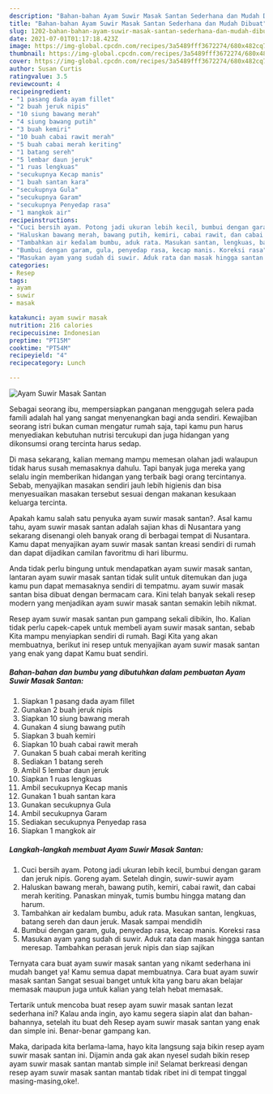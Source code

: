 ```yaml
---
description: "Bahan-bahan Ayam Suwir Masak Santan Sederhana dan Mudah Dibuat"
title: "Bahan-bahan Ayam Suwir Masak Santan Sederhana dan Mudah Dibuat"
slug: 1202-bahan-bahan-ayam-suwir-masak-santan-sederhana-dan-mudah-dibuat
date: 2021-07-01T01:17:18.423Z
image: https://img-global.cpcdn.com/recipes/3a5489fff3672274/680x482cq70/ayam-suwir-masak-santan-foto-resep-utama.jpg
thumbnail: https://img-global.cpcdn.com/recipes/3a5489fff3672274/680x482cq70/ayam-suwir-masak-santan-foto-resep-utama.jpg
cover: https://img-global.cpcdn.com/recipes/3a5489fff3672274/680x482cq70/ayam-suwir-masak-santan-foto-resep-utama.jpg
author: Susan Curtis
ratingvalue: 3.5
reviewcount: 4
recipeingredient:
- "1 pasang dada ayam fillet"
- "2 buah jeruk nipis"
- "10 siung bawang merah"
- "4 siung bawang putih"
- "3 buah kemiri"
- "10 buah cabai rawit merah"
- "5 buah cabai merah keriting"
- "1 batang sereh"
- "5 lembar daun jeruk"
- "1 ruas lengkuas"
- "secukupnya Kecap manis"
- "1 buah santan kara"
- "secukupnya Gula"
- "secukupnya Garam"
- "secukupnya Penyedap rasa"
- "1 mangkok air"
recipeinstructions:
- "Cuci bersih ayam. Potong jadi ukuran lebih kecil, bumbui dengan garam dan jeruk nipis. Goreng ayam. Setelah dingin, suwir-suwir ayam"
- "Haluskan bawang merah, bawang putih, kemiri, cabai rawit, dan cabai merah keriting. Panaskan minyak, tumis bumbu hingga matang dan harum."
- "Tambahkan air kedalam bumbu, aduk rata. Masukan santan, lengkuas, batang sereh dan daun jeruk. Masak sampai mendidih"
- "Bumbui dengan garam, gula, penyedap rasa, kecap manis. Koreksi rasa"
- "Masukan ayam yang sudah di suwir. Aduk rata dan masak hingga santan meresap. Tambahkan perasan jeruk nipis dan siap sajikan"
categories:
- Resep
tags:
- ayam
- suwir
- masak

katakunci: ayam suwir masak 
nutrition: 216 calories
recipecuisine: Indonesian
preptime: "PT15M"
cooktime: "PT54M"
recipeyield: "4"
recipecategory: Lunch

---
```



![Ayam Suwir Masak Santan](https://img-global.cpcdn.com/recipes/3a5489fff3672274/680x482cq70/ayam-suwir-masak-santan-foto-resep-utama.jpg)

Sebagai seorang ibu, mempersiapkan panganan menggugah selera pada famili adalah hal yang sangat menyenangkan bagi anda sendiri. Kewajiban seorang istri bukan cuman mengatur rumah saja, tapi kamu pun harus menyediakan kebutuhan nutrisi tercukupi dan juga hidangan yang dikonsumsi orang tercinta harus sedap.

Di masa  sekarang, kalian memang mampu memesan olahan jadi walaupun tidak harus susah memasaknya dahulu. Tapi banyak juga mereka yang selalu ingin memberikan hidangan yang terbaik bagi orang tercintanya. Sebab, menyajikan masakan sendiri jauh lebih higienis dan bisa menyesuaikan masakan tersebut sesuai dengan makanan kesukaan keluarga tercinta. 



Apakah kamu salah satu penyuka ayam suwir masak santan?. Asal kamu tahu, ayam suwir masak santan adalah sajian khas di Nusantara yang sekarang disenangi oleh banyak orang di berbagai tempat di Nusantara. Kamu dapat menyajikan ayam suwir masak santan kreasi sendiri di rumah dan dapat dijadikan camilan favoritmu di hari liburmu.

Anda tidak perlu bingung untuk mendapatkan ayam suwir masak santan, lantaran ayam suwir masak santan tidak sulit untuk ditemukan dan juga kamu pun dapat memasaknya sendiri di tempatmu. ayam suwir masak santan bisa dibuat dengan bermacam cara. Kini telah banyak sekali resep modern yang menjadikan ayam suwir masak santan semakin lebih nikmat.

Resep ayam suwir masak santan pun gampang sekali dibikin, lho. Kalian tidak perlu capek-capek untuk membeli ayam suwir masak santan, sebab Kita mampu menyiapkan sendiri di rumah. Bagi Kita yang akan membuatnya, berikut ini resep untuk menyajikan ayam suwir masak santan yang enak yang dapat Kamu buat sendiri.

<!--inarticleads1-->

##### Bahan-bahan dan bumbu yang dibutuhkan dalam pembuatan Ayam Suwir Masak Santan:

1. Siapkan 1 pasang dada ayam fillet
1. Gunakan 2 buah jeruk nipis
1. Siapkan 10 siung bawang merah
1. Gunakan 4 siung bawang putih
1. Siapkan 3 buah kemiri
1. Siapkan 10 buah cabai rawit merah
1. Gunakan 5 buah cabai merah keriting
1. Sediakan 1 batang sereh
1. Ambil 5 lembar daun jeruk
1. Siapkan 1 ruas lengkuas
1. Ambil secukupnya Kecap manis
1. Gunakan 1 buah santan kara
1. Gunakan secukupnya Gula
1. Ambil secukupnya Garam
1. Sediakan secukupnya Penyedap rasa
1. Siapkan 1 mangkok air




<!--inarticleads2-->

##### Langkah-langkah membuat Ayam Suwir Masak Santan:

1. Cuci bersih ayam. Potong jadi ukuran lebih kecil, bumbui dengan garam dan jeruk nipis. Goreng ayam. Setelah dingin, suwir-suwir ayam
1. Haluskan bawang merah, bawang putih, kemiri, cabai rawit, dan cabai merah keriting. Panaskan minyak, tumis bumbu hingga matang dan harum.
1. Tambahkan air kedalam bumbu, aduk rata. Masukan santan, lengkuas, batang sereh dan daun jeruk. Masak sampai mendidih
1. Bumbui dengan garam, gula, penyedap rasa, kecap manis. Koreksi rasa
1. Masukan ayam yang sudah di suwir. Aduk rata dan masak hingga santan meresap. Tambahkan perasan jeruk nipis dan siap sajikan




Ternyata cara buat ayam suwir masak santan yang nikamt sederhana ini mudah banget ya! Kamu semua dapat membuatnya. Cara buat ayam suwir masak santan Sangat sesuai banget untuk kita yang baru akan belajar memasak maupun juga untuk kalian yang telah hebat memasak.

Tertarik untuk mencoba buat resep ayam suwir masak santan lezat sederhana ini? Kalau anda ingin, ayo kamu segera siapin alat dan bahan-bahannya, setelah itu buat deh Resep ayam suwir masak santan yang enak dan simple ini. Benar-benar gampang kan. 

Maka, daripada kita berlama-lama, hayo kita langsung saja bikin resep ayam suwir masak santan ini. Dijamin anda gak akan nyesel sudah bikin resep ayam suwir masak santan mantab simple ini! Selamat berkreasi dengan resep ayam suwir masak santan mantab tidak ribet ini di tempat tinggal masing-masing,oke!.

